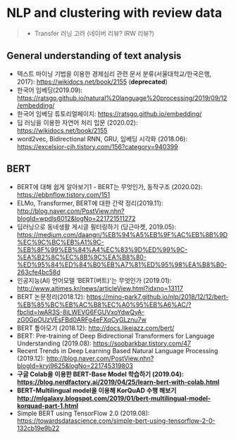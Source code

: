 # NLP and clustering with review data
>- Transfer 러닝 고려 (네이버 리뷰? IRW 리뷰?)


## General understanding of text analysis
- 텍스트 마이닝 기법을 이용한 경제심리 관련 문서 분류(서울대학교/한국은행, 2017): https://wikidocs.net/book/2155 (**deprecated**)
- 한국어 임베딩(2019.09): https://ratsgo.github.io/natural%20language%20processing/2019/09/12/embedding/
- 한국어 임베딩 튜토리얼페이지: https://ratsgo.github.io/embedding/
- 딥 러닝을 이용한 자연어 처리 입문 (2020.02): https://wikidocs.net/book/2155
- word2vec, Bidirectional RNN, GRU, 임베딩 시각화 (2018.06): https://excelsior-cjh.tistory.com/156?category=940399

## BERT
- BERT에 대해 쉽게 알아보기1 - BERT는 무엇인가, 동작구조 (2020.02): https://ebbnflow.tistory.com/151
- ELMo, Transformer, BERT에 대한 간략 정리(2019.11): http://blog.naver.com/PostView.nhn?blogId=wpdls6012&logNo=221721511272
- 딥러닝으로 동네생활 게시글 필터링하기 (당근마켓, 2019.05): https://medium.com/daangn/%EB%94%A5%EB%9F%AC%EB%8B%9D%EC%9C%BC%EB%A1%9C-%EB%8F%99%EB%84%A4%EC%83%9D%ED%99%9C-%EA%B2%8C%EC%8B%9C%EA%B8%80-%ED%95%84%ED%84%B0%EB%A7%81%ED%95%98%EA%B8%B0-263cfe4bc58d
- 인공지능(AI) 언어모델 ‘BERT(버트)'는 무엇인가 (2019.01): http://www.aitimes.kr/news/articleView.html?idxno=13117
- BERT 논문정리(2018.12): https://mino-park7.github.io/nlp/2018/12/12/bert-%EB%85%BC%EB%AC%B8%EC%A0%95%EB%A6%AC/?fbclid=IwAR3S-8iLWEVG6FGUVxoYdwQyA-zG0GpOUzVEsFBd0ARFg4eFXqCyGLznu7w
- BERT 톺아모기 (2018.12): http://docs.likejazz.com/bert/
- BERT: Pre-training of Deep Bidirectional Transformers for Language Understanding (2019.08): https://soobarkbar.tistory.com/47
- Recent Trends in Deep Learning Based Natural Language Processing (2019.12): http://blog.naver.com/PostView.nhn?blogId=kryj9625&logNo=221745319803
- **구글 Colab을 이용한 BERT-Base Model 학습하기 (2019.04): https://blog.nerdfactory.ai/2019/04/25/learn-bert-with-colab.html**
- **BERT-Multilingual model을 이용해 KorQuAD 수행 해보기 http://mlgalaxy.blogspot.com/2019/01/bert-multilingual-model-korquad-part-1.html**
- Simple BERT using TensorFlow 2.0 (2019.08): https://towardsdatascience.com/simple-bert-using-tensorflow-2-0-132cb19e9b22
